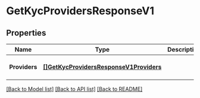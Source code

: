 # GetKycProvidersResponseV1

## Properties
Name | Type | Description | Notes
------------ | ------------- | ------------- | -------------
**Providers** | [**[]GetKycProvidersResponseV1Providers**](Get_kyc_providers_response.v1_providers.md) |  | [optional] [default to null]

[[Back to Model list]](../README.md#documentation-for-models) [[Back to API list]](../README.md#documentation-for-api-endpoints) [[Back to README]](../README.md)

